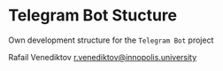 # Telegram Bot Stucture

Own development structure for the `Telegram Bot` project

Rafail Venediktov
r.venediktov@innopolis.university
